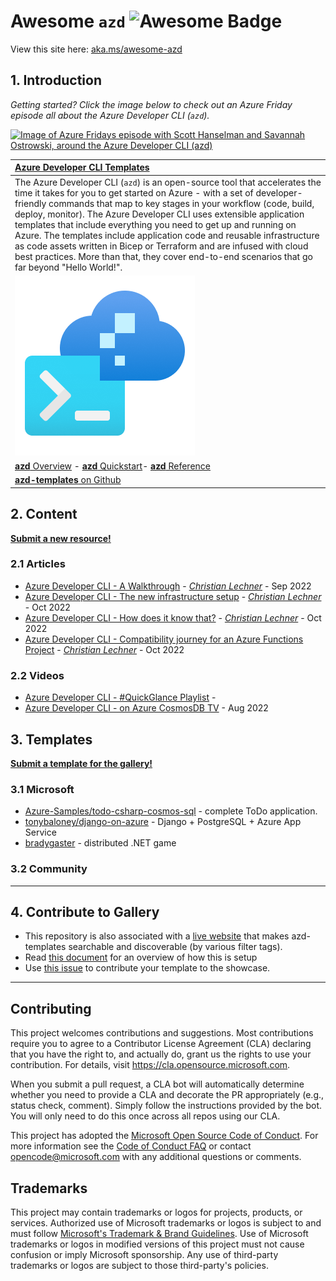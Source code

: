 # Awesome `azd` ![Awesome Badge](https://awesome.re/badge-flat2.svg)

View this site here: [aka.ms/awesome-azd](https://aka.ms/awesome-azd)

## 1. Introduction
_Getting started? Click the image below to check out an Azure Friday episode all about the Azure Developer CLI (`azd`)._

[![Image of Azure Fridays episode with Scott Hanselman and Savannah Ostrowski, around the Azure Developer CLI (azd)](https://img.youtube.com/vi/VTk-FhJyo7s/0.jpg)](https://www.youtube.com/watch?v=VTk-FhJyo7s)


| [Azure Developer CLI Templates](https://github.com/topics/azd-templates) | 
|:---|
| The Azure Developer CLI (`azd`) is an open-source tool that accelerates the time it takes for you to get started on Azure - with a set of developer-friendly commands that map to key stages in your workflow (code, build, deploy, monitor). The Azure Developer CLI uses extensible application templates that include everything you need to get up and running on Azure. The templates include application code and reusable infrastructure as code assets written in Bicep or Terraform and are infused with cloud best practices.  More than that, they cover end-to-end scenarios that go far beyond "Hello World!".|
| ![Azure Developer CLI Templates](https://raw.githubusercontent.com/github/explore/a8036e684c6a96e4656252a806f21d332bc4d4e1/topics/azd-templates/azd-templates.png) |
| [**azd** Overview](https://learn.microsoft.com/azure/developer/azure-developer-cli/overview?tabs=nodejs)   - [**azd** Quickstart](https://learn.microsoft.com/azure/developer/azure-developer-cli/get-started?tabs=bare-metal%2Cwindows&pivots=programming-language-nodejs)-  [**azd** Reference](https://learn.microsoft.com/azure/developer/azure-developer-cli/reference)|
|[**azd-templates** on Github](https://github.com/topics/azd-templates)|

## 2. Content
**[Submit a new resource!](https://github.com/Azure/awesome-azd/issues/new?assignees=gkulin&labels=awesome-readme&template=%E2%9A%99%EF%B8%8F-submit-a-new-resource.md&title=%5BResource%5D)**

### 2.1 Articles
 * [Azure Developer CLI - A Walkthrough](https://dev.to/lechnerc77/the-azure-developer-cli-a-walk-through-22fm) - [_Christian Lechner_](https://github.com/lechnerc77) - Sep 2022
 * [Azure Developer CLI - The new infrastructure setup](https://dev.to/lechnerc77/azure-developer-cli-the-new-infrastructure-setup-4caj) - [_Christian Lechner_](https://github.com/lechnerc77) - Oct 2022
  * [Azure Developer CLI - How does it know that?](https://dev.to/lechnerc77/azure-developer-cli-how-does-it-know-that-1ngl) - [_Christian Lechner_](https://github.com/lechnerc77) - Oct 2022
  * [Azure Developer CLI - Compatibility journey for an Azure Functions Project](https://dev.to/lechnerc77/the-azure-developer-cli-compatibility-journey-for-an-azure-functions-project-3mc1) - [_Christian Lechner_](https://github.com/lechnerc77) - Oct 2022

### 2.2 Videos
 * [Azure Developer CLI - #QuickGlance Playlist](https://www.youtube.com/watch?v=eLiD3E7tPYo&list=PLmZLSvJAm8FbFq2XhqaPZgIzl6kewz1HD) - 
 * [Azure Developer CLI - on Azure CosmosDB TV](https://www.youtube.com/watch?v=LjI-WZtunqA) - Aug 2022


## 3. Templates
**[Submit a template for the gallery!](https://github.com/Azure/awesome-azd/issues/new?assignees=gkulin&labels=new-contribution&template=%F0%9F%93%B2contribute-an-azd-template-.md&title=%5BNew+azd-template%5D+%3Cyour-template-name%3E)**

### 3.1 Microsoft
* [Azure-Samples/todo-csharp-cosmos-sql](https://github.com/Azure-Samples/todo-csharp-cosmos-sql) - complete ToDo application.
* [tonybaloney/django-on-azure](https://github.com/tonybaloney/django-on-azure) - Django + PostgreSQL + Azure App Service
* [bradygaster](https://github.com/bradygaster/RockPaperOrleans) - distributed .NET game

### 3.2 Community

---

## 4. Contribute to Gallery
 * This repository is also associated with a [live website](https://aka.ms/awesome-azd) that makes azd-templates searchable and discoverable (by various filter tags).
  * Read [this document](GALLERY.md) for an overview of how this is setup
  * Use [this issue](https://github.com/Azure/awesome-azd/issues/new?assignees=gkulin&labels=new-contribution&template=%F0%9F%93%B2contribute-an-azd-template-.md&title=%5BNew+azd-template%5D+%3Cyour-template-name%3E) to contribute your template to the showcase.

---

## Contributing

This project welcomes contributions and suggestions.  Most contributions require you to agree to a
Contributor License Agreement (CLA) declaring that you have the right to, and actually do, grant us
the rights to use your contribution. For details, visit https://cla.opensource.microsoft.com.

When you submit a pull request, a CLA bot will automatically determine whether you need to provide
a CLA and decorate the PR appropriately (e.g., status check, comment). Simply follow the instructions
provided by the bot. You will only need to do this once across all repos using our CLA.

This project has adopted the [Microsoft Open Source Code of Conduct](https://opensource.microsoft.com/codeofconduct/).
For more information see the [Code of Conduct FAQ](https://opensource.microsoft.com/codeofconduct/faq/) or
contact [opencode@microsoft.com](mailto:opencode@microsoft.com) with any additional questions or comments.

## Trademarks

This project may contain trademarks or logos for projects, products, or services. Authorized use of Microsoft 
trademarks or logos is subject to and must follow 
[Microsoft's Trademark & Brand Guidelines](https://www.microsoft.com/legal/intellectualproperty/trademarks/usage/general).
Use of Microsoft trademarks or logos in modified versions of this project must not cause confusion or imply Microsoft sponsorship.
Any use of third-party trademarks or logos are subject to those third-party's policies.
